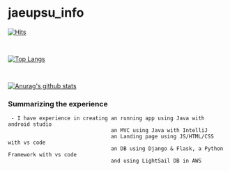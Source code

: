 
# jaeupsu_info

[![Hits](https://hits.seeyoufarm.com/api/count/incr/badge.svg?url=https%3A%2F%2Fgithub.com%2FJaeUpSu&count_bg=%2379C83D&title_bg=%23555555&icon=&icon_color=%23E7E7E7&title=hits&edge_flat=false)](https://hits.seeyoufarm.com)

<br>

[![Top Langs](https://github-readme-stats.vercel.app/api/top-langs/?username=JaeUpSu)](https://github.com/JaeUpSu/jaeupsu_info)

<br>

[![Anurag's github stats](https://github-readme-stats.vercel.app/api?username=JaeUpSu)](https://github.com/JaeUpSu/jaeupsu_info)






### Summarizing the experience

     - I have experience in creating an running app using Java with android studio
                                     an MVC using Java with IntelliJ 
                                     an Landing page using JS/HTML/CSS with vs code
                                     an DB using Django & Flask, a Python Framework with vs code
                                     and using LightSail DB in AWS
   
